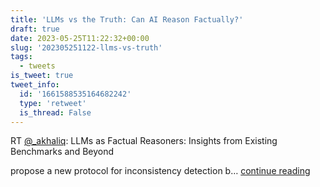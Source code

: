 ```yaml
---
title: 'LLMs vs the Truth: Can AI Reason Factually?'
draft: true
date: 2023-05-25T11:22:32+00:00
slug: '202305251122-llms-vs-truth'
tags:
  - tweets
is_tweet: true
tweet_info:
  id: '1661588535164682242'
  type: 'retweet'
  is_thread: False
---
```




RT [@_akhaliq](https://x.com/_akhaliq): LLMs as Factual Reasoners: Insights from Existing Benchmarks and Beyond

propose a new protocol for inconsistency detection b… [continue reading](https://x.com/sytelus/status/1661588535164682242)
